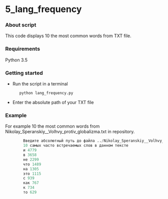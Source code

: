 # 5_lang_frequency
### About script
This code displays 10 the most common words from TXT file. 
### Requirements
Python 3.5
### Getting started
* Run the script in a terminal

         python lang_frequency.py

* Enter the absolute path of your TXT file

### Example
For example 10 the most common words from Nikolay_Speranskiy__Volhvy_protiv_globalizma.txt in repository.
```python
        Введите абсолютный путь до файла ../Nikolay_Speranskiy__Volhvy_protiv_globalizma.txt
        10 самых часто встречаемых слов в данном тексте
        и 4779
        в 3658
        не 2299
        что 1489
        на 1305
        это 1115
        с 939
        как 767
        к 734
        то 629
```



